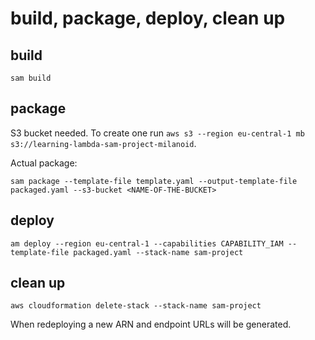 # build, package, deploy, clean up

## build

`sam build`

## package

S3 bucket needed. To create one run `aws s3 --region eu-central-1 mb s3://learning-lambda-sam-project-milanoid`.

Actual package:

`sam package --template-file template.yaml --output-template-file packaged.yaml --s3-bucket <NAME-OF-THE-BUCKET>`


## deploy

`am deploy --region eu-central-1 --capabilities CAPABILITY_IAM --template-file packaged.yaml --stack-name sam-project`


## clean up

`aws cloudformation delete-stack --stack-name sam-project`

When redeploying a new ARN and endpoint URLs will be generated.